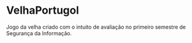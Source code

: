 # VelhaPortugol
Jogo da velha criado com o intuito de avaliação no primeiro semestre de Segurança da Informação.
